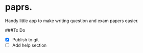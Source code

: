 # paprs.
Handy little app to make writing question and exam papers easier.

###To Do
- [X] Publish to git
- [ ] Add help section